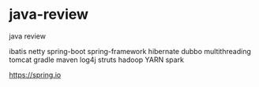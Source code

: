 # java-review
java review

ibatis
netty
spring-boot
spring-framework
hibernate
dubbo
multithreading
tomcat
gradle
maven
log4j
struts
hadoop
YARN
spark

https://spring.io
